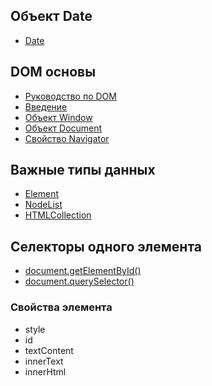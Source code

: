 
## Объект Date

- [Date](https://developer.mozilla.org/en-US/docs/Web/JavaScript/Reference/Global_Objects/Date)

## DOM основы

- [Руководство по DOM](https://developer.mozilla.org/ru/docs/DOM/DOM_Reference)
- [Введение](https://developer.mozilla.org/ru/docs/DOM/DOM_Reference/%D0%92%D0%B2%D0%B5%D0%B4%D0%B5%D0%BD%D0%B8%D0%B5)
- [Объект Window](https://developer.mozilla.org/ru/docs/Web/API/Window)
- [Объект Document](https://developer.mozilla.org/ru/docs/Web/API/Document)
- [Свойство Navigator](https://developer.mozilla.org/ru/docs/Web/API/Window/navigator)

## Важные типы данных

- [Element](https://developer.mozilla.org/ru/docs/Web/API/Element)
- [NodeList](https://developer.mozilla.org/ru/docs/Web/API/NodeList)
- [HTMLCollection](https://developer.mozilla.org/ru/docs/Web/API/HTMLCollection)

## Селекторы одного элемента

- [document.getElementById()](https://developer.mozilla.org/ru/docs/Web/API/Document/getElementById)
- [document.querySelector()](https://developer.mozilla.org/ru/docs/Web/API/Document/querySelector)

### Свойства элемента

- style
- id
- textContent
- innerText
- innerHtml

